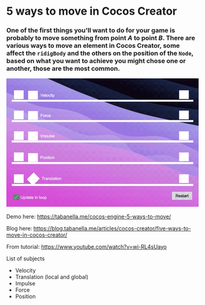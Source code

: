 # 5 ways to move in Cocos Creator

### One of the first things you'll want to do for your game is probably to move something from point _A_ to point _B_. There are various ways to move an element in Cocos Creator, some affect the `ridigBody` and the others on the position of the `Node`, based on what you want to achieve you might chose one or another, those are the most common.

![preview](./preview.gif)

Demo here: https://tabanella.me/cocos-engine-5-ways-to-move/

Blog here: https://blog.tabanella.me/articles/cocos-creator/five-ways-to-move-in-cocos-creator/

From tutorial: https://www.youtube.com/watch?v=wi-RL4sUayo

List of subjects

- Velocity
- Translation (local and global)
- Impulse
- Force
- Position
